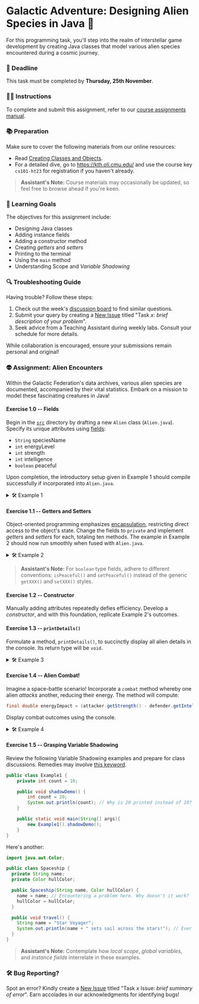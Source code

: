 # Galactic Adventure: Designing Alien Species in Java 🚀

For this programming task, you'll step into the realm of interstellar game development by creating Java classes that model various alien species encountered during a cosmic journey.

### 💫 Deadline
This task must be completed by **Thursday, 25th November**.

### 🧑‍🏫 Instructions
To complete and submit this assignment, refer to our [course assignments manual](https://gits-15.sys.kth.se/cs101/course-instructions#assignments).

### 📚 Preparation
Make sure to cover the following materials from our online resources:

- Read [Creating Classes and Objects](https://kth.oli.cmu.edu/jcourse/webui/syllabus/module.do?context=f6e9a109bc2e088896f2b9de225bac61).
- For a detailed dive, go to https://kth.oli.cmu.edu/ and use the course key `cs101-ht23` for registration if you haven't already.

> **Assistant's Note:** Course materials may occasionally be updated, so feel free to browse ahead if you're keen.

### 🎯 Learning Goals

The objectives for this assignment include:
* Designing Java classes
* Adding instance fields
* Adding a constructor method
* Creating *getters* and *setters*
* Printing to the terminal
* Using the `main` method
* Understanding Scope and *Variable Shadowing*

### 🔍 Troubleshooting Guide
Having trouble? Follow these steps:

1. Check out the week's [discussion board](https://gits-15.sys.kth.se/cs101/help/issues) to find similar questions.
2. Submit your query by creating a [New Issue](https://gits-15.sys.kth.se/cs101/help/issues/new) titled "Task *x*: *brief description of your problem*".
3. Seek advice from a Teaching Assistant during weekly labs. Consult your schedule for more details.

While collaboration is encouraged, ensure your submissions remain personal and original!

### 👽 Assignment: Alien Encounters

Within the Galactic Federation's data archives, various alien species are documented, accompanied by their vital statistics. Embark on a mission to model these fascinating creatures in Java!

#### Exercise 1.0 -- Fields
Begin in the [`src`](src) directory by drafting a new `Alien` class (`Alien.java`). Specify its unique attributes using [fields](https://docs.oracle.com/javase/tutorial/java/javaOO/variables.html):

- `String` speciesName
- `int` energyLevel
- `int` strength
- `int` intelligence
- `boolean` peaceful

Upon completion, the introductory setup given in Example 1 should compile successfully if incorporated into `Alien.java`.

<details>
  <summary> 🛠 Example 1 </summary>

  ```java
  class Alien {

    // Add your fields here!

    public static void main(String[] args) {
      Alien zorb = new Alien();

      // Assign decent values to the attributes
      zorb.speciesName = "Zorb";
      zorb.energyLevel = 50;
      zorb.strength = 75;
      zorb.intelligence = 90;

      // Print attribute data
      System.out.println("Species: " + zorb.speciesName);
      System.out.println("Energy Level: " + zorb.energyLevel);
      System.out.println("Strength: " + zorb.strength);
      System.out.println("Intelligence: " + zorb.intelligence);
    } // end main method

  } // end class
  ```
</details>

#### Exercise 1.1 -- Getters and Setters
Object-oriented programming emphasizes [encapsulation](https://en.wikipedia.org/wiki/Encapsulation_(computer_programming)), restricting direct access to the object's state. Change the fields to `private` and implement *getters* and *setters* for each, totaling ten methods. The example in Example 2 should now run smoothly when fused with `Alien.java`.

<details>
  <summary> 🛠 Example 2 </summary>

  ```java
  class Alien {

    // Insert updated private fields here!

    // Add your getters and setters here!

    public static void main(String[] args) {
      Alien zorb = new Alien();

      zorb.setSpeciesName("Zorb");
      zorb.setEnergyLevel(50);
      zorb.setStrength(75);
      zorb.setIntelligence(90);

      System.out.println("Species: " + zorb.getSpeciesName());
      System.out.println("Energy Level: " + zorb.getEnergyLevel());
      System.out.println("Strength: " + zorb.getStrength());
      System.out.println("Intelligence: " + zorb.getIntelligence());
    } // end main method

  } // end class
  ```
</details>

> **Assistant's Note:** For `boolean` type fields, adhere to different conventions: `isPeaceful()` and `setPeaceful()` instead of the generic `getXXX()` and `setXXX()` styles.

#### Exercise 1.2 -- Constructor
Manually adding attributes repeatedly defies efficiency. Develop a *constructor*, and with this foundation, replicate Example 2's outcomes.

#### Exercise 1.3 -- `printDetails()`
Formulate a method, `printDetails()`, to succinctly display all alien details in the console. Its return type will be `void`.

<details>
  <summary> 🛠 Example 3 </summary>

  ```java
  public static void main(String[] args){
    // Create an alien object and initialize with constructor
    Alien zorb = new Alien("Zorb", 50, 75, 90);

    // Display its details
    zorb.printDetails();
  }
  ```

  Expected console output:

  ```
  > INFO
  > Species: Zorb
  > Energy Level: 50
  > Strength: 75
  > Intelligence: 90
  > Peaceful: false
  ```
</details>

#### Exercise 1.4 -- Alien Combat!
Imagine a space-battle scenario! Incorporate a `combat` method whereby one alien *attacks* another, reducing their energy. The method will compute:

```java
final double energyImpact = (attacker.getStrength() - defender.getIntelligence() / 2.0);
```

Display combat outcomes using the console.

<details>
  <summary> 🛠 Example 4 </summary>

  ```java
  public static void main(String[] args){
    Alien zorb = new Alien("Zorb", 80, 75, 85);
    Alien nebula = new Alien("Nebula", 70, 65, 80);

    zorb.combat(nebula);
  }
  ```

  This should generate:

  ```
  > Alien Zorb assaulted alien Nebula. Estimated impact was 32.5 energy units!
  > Alien Nebula now has 37.5 energy left!
  ```
</details>

#### Exercise 1.5 -- Grasping Variable Shadowing
Review the following Variable Shadowing examples and prepare for class discussions. Remedies may involve [this keyword](https://docs.oracle.com/javase/tutorial/java/javaOO/thiskey.html).

```Java
public class Example1 {
    private int count = 10; 

    public void shadowDemo() {
        int count = 20;
        System.out.println(count); // Why is 20 printed instead of 10?
    }

    public static void main(String[] args){
        new Example1().shadowDemo();
    }
}
```

Here's another:

```Java
import java.awt.Color;

public class Spaceship {
  private String name;
  private Color hullColor;

  public Spaceship(String name, Color hullColor) {
    name = name; // Encountering a problem here. Why doesn't it work?
    hullColor = hullColor;
  }

  public void travel() {
    String name = "Star Voyager";
    System.out.println(name + " sets sail across the stars!"); // Ever seen this in action?
  }
}
```

> **Assistant's Note:** Contemplate how *local scope*, *global variables*, and *instance fields* interrelate in these examples.

### 🛠 Bug Reporting?
Spot an error? Kindly create a [New Issue](https://gits-15.sys.kth.se/cs101/help/issues/new) titled "Task *x* Issue: *brief summary of error*". Earn accolades in our acknowledgments for identifying bugs!